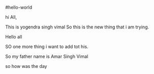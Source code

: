 #hello-world

hi All,

This is yogendra singh vimal
So this is the new thing that i am trying.

Hello all

SO one more thing i want to add tot his.

So my father name is Amar Singh Vimal


so how was the day
